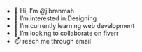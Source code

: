- 👋 Hi, I’m @jibranmah
- 👀 I’m interested in Designing
- 🌱 I’m currently learning web development
- 💞️ I’m looking to collaborate on fiverr
- 📫 reach me through email

<!---
jibranmahe/jibranmahe is a ✨ special ✨ repository because its `README.md` (this file) appears on your GitHub profile.
You can click the Preview link to take a look at your changes.
--->

